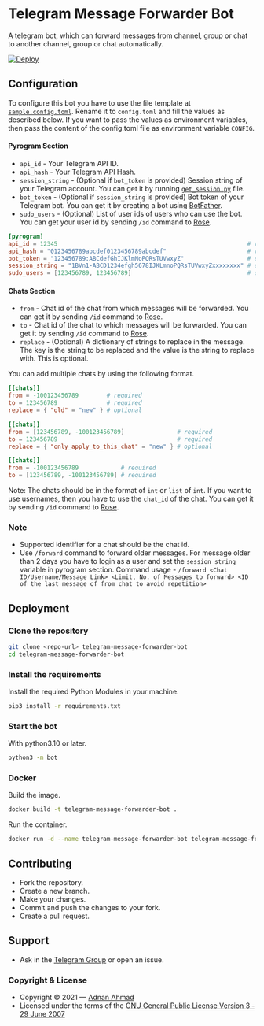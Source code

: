 # Telegram Message Forwarder Bot
A telegram bot, which can forward messages from channel, group or chat to another channel, group or chat automatically.

[![Deploy](https://www.herokucdn.com/deploy/button.svg)](https://heroku.com/deploy?template=https://github.com/Ruchi0406/telegram-message-forwarder-bot.git)

## Configuration
To configure this bot you have to use the file template at [`sample.config.toml`](./sample.config.toml). Rename it to `config.toml` and fill the values as described below.
If you want to pass the values as environment variables, then pass the content of the config.toml file as environment variable `CONFIG`.

#### Pyrogram Section
- `api_id` - Your Telegram API ID.
- `api_hash` - Your Telegram API Hash.
- `session_string` - (Optional if `bot_token` is provided) Session string of your Telegram account. You can get it by running [`get_session.py`](./get_session.py) file.
- `bot_token` - (Optional if `session_string` is provided) Bot token of your Telegram bot. You can get it by creating a bot using [BotFather](https://t.me/BotFather).
- `sudo_users` - (Optional) List of user ids of users who can use the bot. You can get your user id by sending `/id` command to [Rose](https://t.me/MissRose_bot).

```toml
[pyrogram]
api_id = 12345                                                      # required
api_hash = "0123456789abcdef0123456789abcdef"                       # required
bot_token = "123456789:ABCdefGhIJKlmNoPQRsTUVwxyZ"                  # either bot_token or session_string is required
session_string = "1BVn1-ABCD1234efgh5678IJKLmnoPQRsTUVwxyZxxxxxxxx" # either bot_token or session_string is required
sudo_users = [123456789, 123456789]                                 # optional
```

#### Chats Section
- `from` - Chat id of the chat from which messages will be forwarded. You can get it by sending `/id` command to [Rose](https://t.me/MissRose_bot).
- `to` - Chat id of the chat to which messages will be forwarded. You can get it by sending `/id` command to [Rose](https://t.me/MissRose_bot).
- `replace` - (Optional) A dictionary of strings to replace in the message. The key is the string to be replaced and the value is the string to replace with. This is optional.

You can add multiple chats by using the following format.
```toml
[[chats]]
from = -100123456789        # required
to = 123456789              # required
replace = { "old" = "new" } # optional

[[chats]]
from = [123456789, -100123456789]               # required
to = 123456789                                  # required
replace = { "only_apply_to_this_chat" = "new" } # optional

[[chats]]
from = -100123456789            # required
to = [123456789, -100123456789] # required
```

Note: The chats should be in the format of `int` or `list` of `int`. If you want to use usernames, then you have to use the `chat_id` of the chat. You can get it by sending `/id` command to [Rose](https://t.me/MissRose_bot).


### Note
- Supported identifier for a chat should be the chat id.
- Use `/forward` command to forward older messages. For message older than 2 days you have to login as a user and set the `session_string` variable in pyrogram section. Command usage - `/forward <Chat ID/Username/Message Link> <Limit, No. of Messages to forward> <ID of the last message of from chat to avoid repetition>`

## Deployment

### Clone the repository
```bash
git clone <repo-url> telegram-message-forwarder-bot
cd telegram-message-forwarder-bot
```

### Install the requirements
Install the required Python Modules in your machine.
```bash
pip3 install -r requirements.txt
```

### Start the bot
With python3.10 or later.
```bash
python3 -m bot
```

### Docker
Build the image.
```bash
docker build -t telegram-message-forwarder-bot .
```

Run the container.
```bash
docker run -d --name telegram-message-forwarder-bot telegram-message-forwarder-bot
```

## Contributing
- Fork the repository.
- Create a new branch.
- Make your changes.
- Commit and push the changes to your fork.
- Create a pull request.

## Support
- Ask in the [Telegram Group](https://t.me/ViperCommunity) or open an issue.

### Copyright & License
- Copyright &copy; 2021 &mdash; [Adnan Ahmad](https://github.com/viperadnan-git)
- Licensed under the terms of the [GNU General Public License Version 3 &dash; 29 June 2007](./LICENSE)
